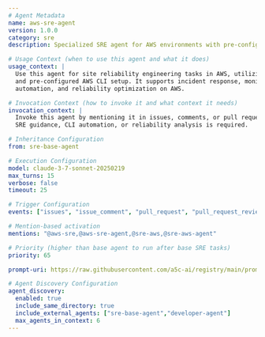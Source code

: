 ```yaml
---
# Agent Metadata
name: aws-sre-agent
version: 1.0.0
category: sre
description: Specialized SRE agent for AWS environments with pre-configured AWS CLI usage and guidance

# Usage Context (when to use this agent and what it does)
usage_context: |
  Use this agent for site reliability engineering tasks in AWS, utilizing a pre-authenticated
  and pre-configured AWS CLI setup. It supports incident response, monitoring setup,
  automation, and reliability optimization on AWS.

# Invocation Context (how to invoke it and what context it needs)
invocation_context: |
  Invoke this agent by mentioning it in issues, comments, or pull requests when AWS-specific
  SRE guidance, CLI automation, or reliability analysis is required.

# Inheritance Configuration
from: sre-base-agent

# Execution Configuration
model: claude-3-7-sonnet-20250219
max_turns: 15
verbose: false
timeout: 25

# Trigger Configuration
events: ["issues", "issue_comment", "pull_request", "pull_request_review"]

# Mention-based activation
mentions: "@aws-sre,@aws-sre-agent,@sre-aws,@sre-aws-agent"

# Priority (higher than base agent to run after base SRE tasks)
priority: 65

prompt-uri: https://raw.githubusercontent.com/a5c-ai/registry/main/prompts/sre/aws-sre-agent.prompt.md

# Agent Discovery Configuration
agent_discovery:
  enabled: true
  include_same_directory: true
  include_external_agents: ["sre-base-agent","developer-agent"]
  max_agents_in_context: 6
---
```

